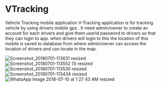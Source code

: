 # VTracking
Vehicle Tracking mobile application
V-Tracking application is for tracking vehicle by using drivers mobile gps .
It need admin/owner to create an account for each drivers and give them userId password to drivers so that they can login to app.
when drivers will login to this the location of this mobile is saved to database from where admin/owner can access the location 
of drivers and can locate in the map. 

![Screenshot_20180701-113631 resized](https://user-images.githubusercontent.com/23522319/54379628-c6339080-46af-11e9-9358-90cb1fe0ac1e.png) ![Screenshot_20180701-113552 (1) resized](https://user-images.githubusercontent.com/23522319/54435928-9b047c00-4757-11e9-9cca-de830e8e9b7d.png) ![Screenshot_20180701-113530 resized](https://user-images.githubusercontent.com/23522319/54436059-dacb6380-4757-11e9-8c95-acd045a8c4d2.png) ![Screenshot_20180701-113434 resized](https://user-images.githubusercontent.com/23522319/54436270-34cc2900-4758-11e9-86f5-a5e439f11b1b.png) ![WhatsApp Image 2018-07-10 at 1 27 43 AM resized](https://user-images.githubusercontent.com/23522319/54436316-49a8bc80-4758-11e9-809a-c7e812f7218c.jpeg)





